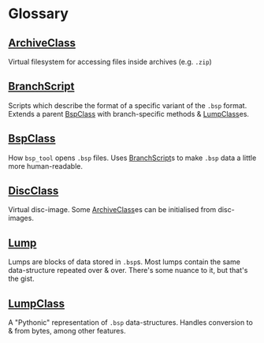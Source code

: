 # Glossary


## [ArchiveClass](archive_classes.md)

Virtual filesystem for accessing files inside archives (e.g. `.zip`)


## [BranchScript](branch_scripts.md)

Scripts which describe the format of a specific variant of the `.bsp` format.
Extends a parent [BspClass](#) with branch-specific methods & [LumpClass](#)es.


## [BspClass](bsp_classes.md)

How `bsp_tool` opens `.bsp` files.
Uses [BranchScript](#)s to make `.bsp` data a little more human-readable.


## [DiscClass](disc_classes.md)

Virtual disc-image.
Some [ArchiveClass](#)es can be initialised from disc-images.


## [Lump](lump.md)

Lumps are blocks of data stored in `.bsp`s.
Most lumps contain the same data-structure repeated over & over.
There's some nuance to it, but that's the gist.


## [LumpClass](lump_classes/index.md)

A "Pythonic" representation of `.bsp` data-structures.
Handles conversion to & from bytes, among other features.
